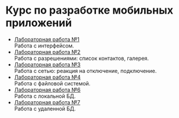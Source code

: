 # Курс по разработке мобильных приложений

- [Лабораторная работа №1](/lab_1/)  
    Работа с интерфейсом.
- [Лабораторная работа №2](/lab_2/)  
    Работа с разрешениями: список контактов, галерея.
- [Лабораторная работа №3](/lab_3/)  
    Работа с сетью: реакция на отключение, подключение.
- [Лабораторная работа №4](/lab_4/)  
    Работа с файловой системой.
- [Лабораторная работа №6](/lab_6/)  
    Работа с локальной БД.
- [Лабораторная работа №7](/lab_7/)  
    Работа с удаленной БД.
